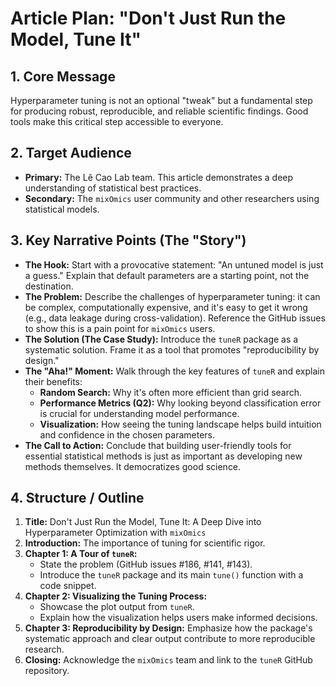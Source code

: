 # Article Plan: "Don't Just Run the Model, Tune It"

## 1. Core Message

Hyperparameter tuning is not an optional "tweak" but a fundamental step for producing robust, reproducible, and reliable scientific findings. Good tools make this critical step accessible to everyone.

## 2. Target Audience

- **Primary:** The Lê Cao Lab team. This article demonstrates a deep understanding of statistical best practices.
- **Secondary:** The `mixOmics` user community and other researchers using statistical models.

## 3. Key Narrative Points (The "Story")

- **The Hook:** Start with a provocative statement: "An untuned model is just a guess." Explain that default parameters are a starting point, not the destination.
- **The Problem:** Describe the challenges of hyperparameter tuning: it can be complex, computationally expensive, and it's easy to get it wrong (e.g., data leakage during cross-validation). Reference the GitHub issues to show this is a pain point for `mixOmics` users.
- **The Solution (The Case Study):** Introduce the `tuneR` package as a systematic solution. Frame it as a tool that promotes "reproducibility by design."
- **The "Aha!" Moment:** Walk through the key features of `tuneR` and explain their benefits:
  - **Random Search:** Why it's often more efficient than grid search.
  - **Performance Metrics (Q2):** Why looking beyond classification error is crucial for understanding model performance.
  - **Visualization:** How seeing the tuning landscape helps build intuition and confidence in the chosen parameters.
- **The Call to Action:** Conclude that building user-friendly tools for essential statistical methods is just as important as developing new methods themselves. It democratizes good science.

## 4. Structure / Outline

1.  **Title:** Don't Just Run the Model, Tune It: A Deep Dive into Hyperparameter Optimization with `mixOmics`
2.  **Introduction:** The importance of tuning for scientific rigor.
3.  **Chapter 1: A Tour of `tuneR`:**
    - State the problem (GitHub issues #186, #141, #143).
    - Introduce the `tuneR` package and its main `tune()` function with a code snippet.
4.  **Chapter 2: Visualizing the Tuning Process:**
    - Showcase the plot output from `tuneR`.
    - Explain how the visualization helps users make informed decisions.
5.  **Chapter 3: Reproducibility by Design:** Emphasize how the package's systematic approach and clear output contribute to more reproducible research.
6.  **Closing:** Acknowledge the `mixOmics` team and link to the `tuneR` GitHub repository.
